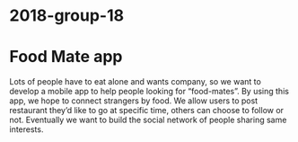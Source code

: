 # 2018-group-18

# Food Mate app

Lots of people have to eat alone and wants company, so we want to develop a mobile app to help people looking for “food-mates”. By using this app, we hope to connect strangers by food. We allow users to post restaurant they’d like to go at specific time, others can choose to follow or not. Eventually we want to build the social network of people sharing same interests.
